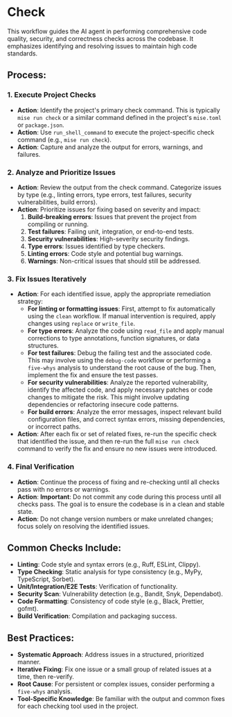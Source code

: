# Check

This workflow guides the AI agent in performing comprehensive code quality, security, and correctness checks across the codebase. It emphasizes identifying and resolving issues to maintain high code standards.

## Process:

### 1. Execute Project Checks
*   **Action**: Identify the project's primary check command. This is typically `mise run check` or a similar command defined in the project's `mise.toml` or `package.json`.
*   **Action**: Use `run_shell_command` to execute the project-specific check command (e.g., `mise run check`).
*   **Action**: Capture and analyze the output for errors, warnings, and failures.

### 2. Analyze and Prioritize Issues
*   **Action**: Review the output from the check command. Categorize issues by type (e.g., linting errors, type errors, test failures, security vulnerabilities, build errors).
*   **Action**: Prioritize issues for fixing based on severity and impact:
    1.  **Build-breaking errors**: Issues that prevent the project from compiling or running.
    2.  **Test failures**: Failing unit, integration, or end-to-end tests.
    3.  **Security vulnerabilities**: High-severity security findings.
    4.  **Type errors**: Issues identified by type checkers.
    5.  **Linting errors**: Code style and potential bug warnings.
    6.  **Warnings**: Non-critical issues that should still be addressed.

### 3. Fix Issues Iteratively
*   **Action**: For each identified issue, apply the appropriate remediation strategy:
    *   **For linting or formatting issues**: First, attempt to fix automatically using the `clean` workflow. If manual intervention is required, apply changes using `replace` or `write_file`.
    *   **For type errors**: Analyze the code using `read_file` and apply manual corrections to type annotations, function signatures, or data structures.
    *   **For test failures**: Debug the failing test and the associated code. This may involve using the `debug-code` workflow or performing a `five-whys` analysis to understand the root cause of the bug. Then, implement the fix and ensure the test passes.
    *   **For security vulnerabilities**: Analyze the reported vulnerability, identify the affected code, and apply necessary patches or code changes to mitigate the risk. This might involve updating dependencies or refactoring insecure code patterns.
    *   **For build errors**: Analyze the error messages, inspect relevant build configuration files, and correct syntax errors, missing dependencies, or incorrect paths.
*   **Action**: After each fix or set of related fixes, re-run the specific check that identified the issue, and then re-run the full `mise run check` command to verify the fix and ensure no new issues were introduced.

### 4. Final Verification
*   **Action**: Continue the process of fixing and re-checking until all checks pass with no errors or warnings.
*   **Action**: **Important**: Do not commit any code during this process until all checks pass. The goal is to ensure the codebase is in a clean and stable state.
*   **Action**: Do not change version numbers or make unrelated changes; focus solely on resolving the identified issues.

## Common Checks Include:
*   **Linting**: Code style and syntax errors (e.g., Ruff, ESLint, Clippy).
*   **Type Checking**: Static analysis for type consistency (e.g., MyPy, TypeScript, Sorbet).
*   **Unit/Integration/E2E Tests**: Verification of functionality.
*   **Security Scan**: Vulnerability detection (e.g., Bandit, Snyk, Dependabot).
*   **Code Formatting**: Consistency of code style (e.g., Black, Prettier, gofmt).
*   **Build Verification**: Compilation and packaging success.

## Best Practices:
*   **Systematic Approach**: Address issues in a structured, prioritized manner.
*   **Iterative Fixing**: Fix one issue or a small group of related issues at a time, then re-verify.
*   **Root Cause**: For persistent or complex issues, consider performing a `five-whys` analysis.
*   **Tool-Specific Knowledge**: Be familiar with the output and common fixes for each checking tool used in the project.